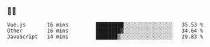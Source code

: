 ### 👨‍💻

<!--START_SECTION:waka-->
```text
Vue.js       16 mins         █████████░░░░░░░░░░░░░░░░   35.53 % 
Other        16 mins         ████████▓░░░░░░░░░░░░░░░░   34.64 % 
JavaScript   14 mins         ███████▒░░░░░░░░░░░░░░░░░   29.83 % 
```
<!--END_SECTION:waka-->
